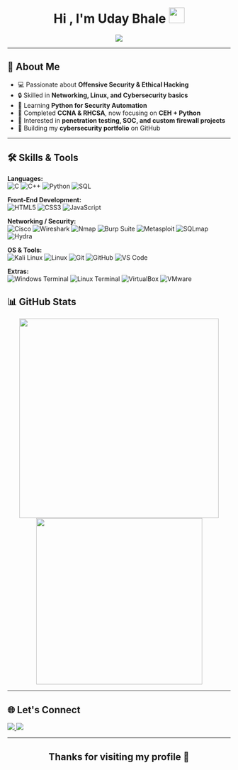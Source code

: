 <h1 align="center"><b>Hi , I'm Uday Bhale </b><img src="https://media.giphy.com/media/hvRJCLFzcasrR4ia7z/giphy.gif" width="35"></h1>

<p align="center">
  <a href="https://github.com/DenverCoder1/readme-typing-svg">
    <img src="https://readme-typing-svg.herokuapp.com?font=Fira+Code&color=00C2CB&size=25&center=true&vCenter=true&width=600&height=100&lines=Cybersecurity+Learner;Aspiring+Ethical+Hacker;Networking+%26+Linux+Explorer;Python+Enthusiast;Always+Learning+Something+New!">
  </a>
</p>

---

## 🚀 About Me  

- 💻 Passionate about **Offensive Security & Ethical Hacking**  
- 🔒 Skilled in **Networking, Linux, and Cybersecurity basics**  
- 🐍 Learning **Python for Security Automation**  
- 📘 Completed **CCNA & RHCSA**, now focusing on **CEH + Python**  
- 🌱 Interested in **penetration testing, SOC, and custom firewall projects**  
- 🚀 Building my **cybersecurity portfolio** on GitHub  

---

## 🛠️ Skills & Tools  

**Languages:**  
![C](https://img.shields.io/badge/C-%232370ED.svg?style=for-the-badge&logo=c&logoColor=white) ![C++](https://img.shields.io/badge/C++-%2300599C.svg?style=for-the-badge&logo=c%2B%2B&logoColor=white) ![Python](https://img.shields.io/badge/Python-%2314354C.svg?style=for-the-badge&logo=python&logoColor=white) ![SQL](https://img.shields.io/badge/SQL-%2300f.svg?style=for-the-badge&logo=mysql&logoColor=white)  

**Front-End Development:**  
![HTML5](https://img.shields.io/badge/HTML5-%23E34F26.svg?style=for-the-badge&logo=html5&logoColor=white) ![CSS3](https://img.shields.io/badge/CSS3-%231572B6.svg?style=for-the-badge&logo=css3&logoColor=white) ![JavaScript](https://img.shields.io/badge/JavaScript-%23F7DF1E.svg?style=for-the-badge&logo=javascript&logoColor=black)  

**Networking / Security:**  
![Cisco](https://img.shields.io/badge/Cisco-%23049fd9.svg?style=for-the-badge&logo=cisco&logoColor=white) ![Wireshark](https://img.shields.io/badge/Wireshark-%231572B6.svg?style=for-the-badge&logo=wireshark&logoColor=white) ![Nmap](https://img.shields.io/badge/Nmap-%23000000.svg?style=for-the-badge&logo=gnu-bash&logoColor=white) ![Burp Suite](https://img.shields.io/badge/Burp%20Suite-%23FF6C37.svg?style=for-the-badge&logo=burpsuite&logoColor=white) ![Metasploit](https://img.shields.io/badge/Metasploit-000000?style=plastic&logo=metasploit&logoColor=white)
![SQLmap](https://img.shields.io/badge/SQLmap-FFD700?style=plastic&logo=sqlite&logoColor=black)
![Hydra](https://img.shields.io/badge/Hydra-2E8B57?style=plastic&logo=gnometerminal&logoColor=white) 

**OS & Tools:**  
![Kali Linux](https://img.shields.io/badge/Kali%20Linux-557C94?style=for-the-badge&logo=kalilinux&logoColor=white)   ![Linux](https://img.shields.io/badge/Linux-FCC624?style=for-the-badge&logo=linux&logoColor=black) ![Git](https://img.shields.io/badge/Git-%23F05033.svg?style=for-the-badge&logo=git&logoColor=white) ![GitHub](https://img.shields.io/badge/GitHub-%23121011.svg?style=for-the-badge&logo=github&logoColor=white) ![VS Code](https://img.shields.io/badge/VS%20Code-0078d7.svg?style=for-the-badge&logo=visual-studio-code&logoColor=white) 
  
**Extras:**  
![Windows Terminal](https://img.shields.io/badge/Windows%20Terminal-%234D4D4D.svg?style=for-the-badge&logo=windowsterminal&logoColor=white) ![Linux Terminal](https://img.shields.io/badge/Linux%20Terminal-%23000000.svg?style=for-the-badge&logo=linux&logoColor=white) ![VirtualBox](https://img.shields.io/badge/VirtualBox-183A61?style=for-the-badge&logo=virtualbox&logoColor=white)
![VMware](https://img.shields.io/badge/VMware-607078?style=for-the-badge&logo=vmware&logoColor=white)


## 📊 GitHub Stats

<div align="center">

<img src="https://github-readme-stats.vercel.app/api?username=UdayBhale&include_all_commits=true&count_private=true&show_icons=true&theme=tokyonight" width="450"/>  
<img src="https://github-readme-stats.vercel.app/api/top-langs?username=UdayBhale&show_icons=true&layout=compact&theme=tokyonight" width="375"/>  

</div>

---

## 🌐 Let's Connect
<p align="left">
<a href="https://linkedin.com/in/udaybhale" target="_blank">
  <img src="https://img.shields.io/badge/LinkedIn-%2300acee.svg?color=405DE6&style=for-the-badge&logo=linkedin&logoColor=white"/>
</a>  
<a href="mailto:rudraub@gmail.com" target="_blank">
  <img src="https://img.shields.io/badge/Gmail-%23EA4335.svg?style=for-the-badge&logo=gmail&logoColor=white"/>
</a>   
</p>

---

<div align="center">

## <b>Thanks for visiting my profile 🙌</b>  

</div>
